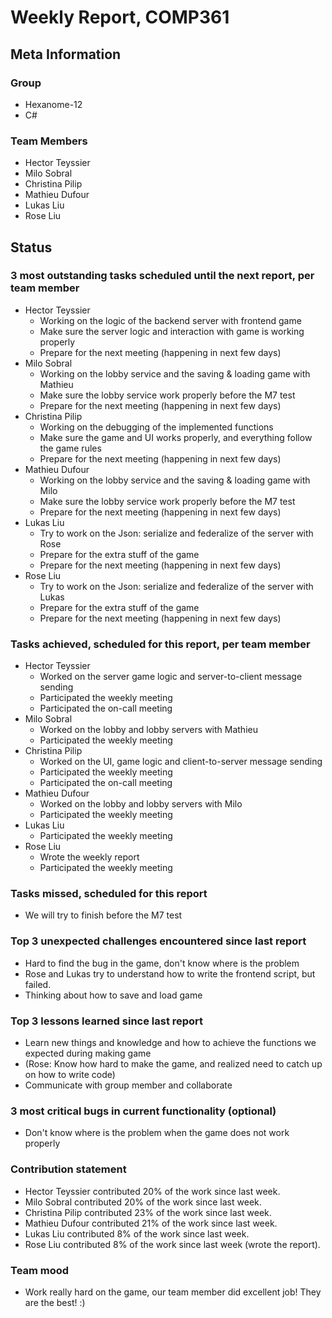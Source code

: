 # Weekly Report, COMP361

## Meta Information

### Group

 * Hexanome-12
 * C#

### Team Members
 * Hector Teyssier
 * Milo Sobral
 * Christina Pilip
 * Mathieu Dufour
 * Lukas Liu
 * Rose Liu

## Status

### 3 most outstanding tasks scheduled until the next report, per team member

* Hector Teyssier
  * Working on the logic of the backend server with frontend game
  * Make sure the server logic and interaction with game is working properly
  * Prepare for the next meeting (happening in next few days)
* Milo Sobral
  * Working on the lobby service and the saving & loading game with Mathieu
  * Make sure the lobby service work properly before the M7 test
  * Prepare for the next meeting (happening in next few days)
* Christina Pilip
  * Working on the debugging of the implemented functions
  * Make sure the game and UI works properly, and everything follow the game rules
  * Prepare for the next meeting (happening in next few days)
* Mathieu Dufour
  * Working on the lobby service and the saving & loading game with Milo
  * Make sure the lobby service work properly before the M7 test
  * Prepare for the next meeting (happening in next few days)
* Lukas Liu
  * Try to work on the Json: serialize and federalize of the server with Rose
  * Prepare for the extra stuff of the game
  * Prepare for the next meeting (happening in next few days)
* Rose Liu
  * Try to work on the Json: serialize and federalize of the server with Lukas
  * Prepare for the extra stuff of the game
  * Prepare for the next meeting (happening in next few days)

### Tasks achieved, scheduled for this report, per team member

* Hector Teyssier
  * Worked on the server game logic and server-to-client message sending
  * Participated the weekly meeting
  * Participated the on-call meeting
* Milo Sobral
  * Worked on the lobby and lobby servers with Mathieu
  * Participated the weekly meeting
* Christina Pilip
  * Worked on the UI, game logic and client-to-server message sending
  * Participated the weekly meeting
  * Participated the on-call meeting
* Mathieu Dufour
  * Worked on the lobby and lobby servers with Milo
  * Participated the weekly meeting
* Lukas Liu
  * Participated the weekly meeting
* Rose Liu
  * Wrote the weekly report
  * Participated the weekly meeting

### Tasks missed, scheduled for this report
 * We will try to finish before the M7 test

### Top 3 unexpected challenges encountered since last report
 * Hard to find the bug in the game, don't know where is the problem
 * Rose and Lukas try to understand how to write the frontend script, but failed.
 * Thinking about how to save and load game

### Top 3 lessons learned since last report
 * Learn new things and knowledge and how to achieve the functions we expected during making game
 * (Rose: Know how hard to make the game, and realized need to catch up on how to write code)
 * Communicate with group member and collaborate

### 3 most critical bugs in current functionality (optional)
 * Don't know where is the problem when the game does not work properly

### Contribution statement

 * Hector Teyssier contributed 20% of the work since last week.
 * Milo Sobral contributed 20% of the work since last week.
 * Christina Pilip contributed 23% of the work since last week.
 * Mathieu Dufour contributed 21% of the work since last week.
 * Lukas Liu contributed 8% of the work since last week.
 * Rose Liu contributed 8% of the work since last week (wrote the report).

### Team mood
 * Work really hard on the game, our team member did excellent job! They are the best! :)
